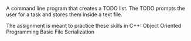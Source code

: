 A command line program that creates a TODO list. 
The TODO prompts the user for a task and stores them inside a text file.


The assignment is meant to practice these skills in C++:
Object Oriented Programming 
Basic File Serialization
